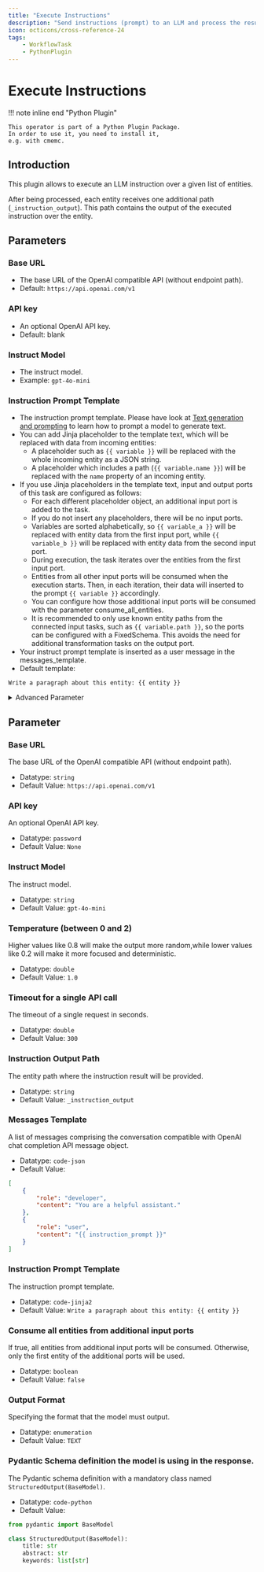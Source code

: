 ```yaml
---
title: "Execute Instructions"
description: "Send instructions (prompt) to an LLM and process the result."
icon: octicons/cross-reference-24
tags: 
    - WorkflowTask
    - PythonPlugin
---
```

# Execute Instructions
<!-- This file was generated - DO NOT CHANGE IT MANUALLY -->

!!! note inline end "Python Plugin"

    This operator is part of a Python Plugin Package.
    In order to use it, you need to install it,
    e.g. with cmemc.


## Introduction

This plugin allows to execute an LLM instruction over a given list of entities.

After being processed, each entity receives one additional path (`_instruction_output`).
This path contains the output of the executed instruction over the entity.

## Parameters

### <a id="parameter_doc_base_url">Base URL </a>

- The base URL of the OpenAI compatible API (without endpoint path).
- Default: `https://api.openai.com/v1`

### <a id="parameter_doc_api_key">API key </a>

- An optional OpenAI API key.
- Default: blank

### <a id="parameter_doc_model">Instruct Model </a>

- The instruct model.
- Example: `gpt-4o-mini`

### <a id="parameter_doc_instruct_prompt_template">Instruction Prompt Template </a>

- The instruction prompt template. Please have look at
  [Text generation and prompting](https://platform.openai.com/docs/guides/text?api-mode=chat)
  to learn how to prompt a model to generate text.
- You can add Jinja placeholder to the template text, which will be replaced with data from
  incoming entities:
    - A placeholder such as `{{ variable }}` will be replaced with the whole incoming entity
      as a JSON string.
    - A placeholder which includes a path (`{{ variable.name }}`) will be replaced with the
      `name` property of an incoming entity.
- If you use Jinja placeholders in the template text, input and output ports of this task are
  configured as follows:
    - For each different placeholder object, an additional input port is added to the task.
    - If you do not insert any placeholders, there will be no input ports.
    - Variables are sorted alphabetically, so `{{ variable_a }}` will be replaced with entity
      data from the first input port, while `{{ variable_b }}` will be replaced with entity
      data from the second input port.
    - During execution, the task iterates over the entities from the first input port.
    - Entities from all other input ports will be consumed when the execution starts. Then, in
      each iteration, their data will inserted to the prompt `{{ variable }}` accordingly.
    - You can configure how those additional input ports will be consumed with the parameter
      <a id="parameter_doc_consume_all_entities">consume_all_entities</a>.
    - It is recommended to only use known entity paths from the connected input tasks, such as
      `{{ variable.path }}`, so the ports can be configured with a FixedSchema.
      This avoids the need for additional transformation tasks on the output port.
- Your instruct prompt template is inserted as a user message in
  the <a id="parameter_doc_messages_template">messages_template</a>.
- Default template:
``` jinja2
Write a paragraph about this entity: {{ entity }}
```

<details>
<summary>Advanced Parameter</summary>

### <a id="parameter_doc_temperature">Temperature (between 0 and 2)  - Advanced Parameter</a>

- Higher values like 0.8 will make the output more random,while lower values like 0.2 will make it more focused and deterministic.
- Default: `1.0`

### <a id="parameter_doc_timeout">Timeout for a single API call  - Advanced Parameter</a>

- The timeout of a single request in seconds.
- Default: `300`

### <a id="parameter_doc_instruction_output_path">Instruction Output Path  - Advanced Parameter</a>

- The entity path where the instruction result will be provided.
- Default: `_instruction_output`

### <a id="parameter_doc_messages_template">Messages Template  - Advanced Parameter</a>

- A list of messages comprising the conversation compatible with OpenAI
        chat completion API message object.
- Have look at [Message roles and instruction following](https://platform.openai.com/docs/guides/text#message-roles-and-instruction-following)
  to learn about different levels of priority to messages with different roles.
- Default messages template:
``` json
[
    {
        "role": "developer",
        "content": "You are a helpful assistant."
    },
    {
        "role": "user",
        "content": "{{ instruction_prompt }}"
    }
]
```

### <a id="parameter_doc_consume_all_entities">Consume all entities from additional input ports  - Advanced Parameter</a>

- If true, all entities from additional input ports will be consumed.
        Otherwise, only the first entity of the additional ports will be used.
- Be aware that all entities are loaded in memory.
- Default: `False`

### <a id="parameter_doc_output_format">Output Format  - Advanced Parameter</a>

- Specifying the format that the model must output.
- Possible values:
    - TEXT: Standard text output.
    - STRUCTURED_OUTPUT: Structured output following a given schema. Add your schema as Pydantic
      model here: <a id="parameter_doc_pydantic_schema">pydantic_schema</a>
    - JSON_MODE: JSON mode is a more basic version of the Structured Outputs feature.
      While JSON mode ensures that model output is valid JSON, Structured Outputs
      reliably matches the model's output to the schema you specify. If you want to request
      a specified structure, you can add it to
      <a id="parameter_doc_instruct_prompt_template">instruct_prompt_template</a>
- Default: `OutputFormat.TEXT`

### <a id="parameter_doc_pydantic_schema">Pydantic Schema definition the model is using in the response.  - Advanced Parameter</a>

- The Pydantic schema definition with a mandatory class named
        `StructuredOutput(BaseModel)`.
- This field is only used when <a id="parameter_doc_output_format">output_format</a>
  is set to `STRUCTURED_OUTPUT`.
- A schema may have up to 100 object properties total, with up to 5 levels of nesting.
- The total string length of all property names, definition names, enum values,
  and const values cannot exceed 15,000 characters.
- Default:
``` python
from pydantic import BaseModel

class StructuredOutput(BaseModel):
    title: str
    abstract: str
    keywords: list[str]

```
</details>


## Parameter

### Base URL

The base URL of the OpenAI compatible API (without endpoint path).

- Datatype: `string`
- Default Value: `https://api.openai.com/v1`



### API key

An optional OpenAI API key.

- Datatype: `password`
- Default Value: `None`



### Instruct Model

The instruct model.

- Datatype: `string`
- Default Value: `gpt-4o-mini`



### Temperature (between 0 and 2)

Higher values like 0.8 will make the output more random,while lower values like 0.2 will make it more focused and deterministic.

- Datatype: `double`
- Default Value: `1.0`



### Timeout for a single API call

The timeout of a single request in seconds.

- Datatype: `double`
- Default Value: `300`



### Instruction Output Path

The entity path where the instruction result will be provided.

- Datatype: `string`
- Default Value: `_instruction_output`



### Messages Template

A list of messages comprising the conversation compatible with OpenAI chat completion API message object.

- Datatype: `code-json`
- Default Value:
``` json
[
    {
        "role": "developer",
        "content": "You are a helpful assistant."
    },
    {
        "role": "user",
        "content": "{{ instruction_prompt }}"
    }
]
```



### Instruction Prompt Template

The instruction prompt template.

- Datatype: `code-jinja2`
- Default Value: `Write a paragraph about this entity: {{ entity }}`



### Consume all entities from additional input ports

If true, all entities from additional input ports will be consumed. Otherwise, only the first entity of the additional ports will be used.

- Datatype: `boolean`
- Default Value: `false`



### Output Format

Specifying the format that the model must output.

- Datatype: `enumeration`
- Default Value: `TEXT`



### Pydantic Schema definition the model is using in the response.

The Pydantic schema definition with a mandatory class named `StructuredOutput(BaseModel)`.

- Datatype: `code-python`
- Default Value:
``` python
from pydantic import BaseModel

class StructuredOutput(BaseModel):
    title: str
    abstract: str
    keywords: list[str]

```



